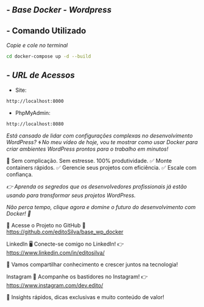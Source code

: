 ## - *Base Docker - Wordpress*

## - Comando Utilizado

*Copie e cole no terminal*

```sh
cd docker-compose up -d --build

```
## - *URL de Acessos*

- Site:

```sh
http://localhost:8000

```

- PhpMyAdmin:

```sh
http://localhost:8080

```

*Está cansado de lidar com configurações complexas no desenvolvimento WordPress? 🌀*
*No meu vídeo de hoje, vou te mostrar como usar Docker para criar ambientes WordPress prontos para o trabalho em minutos!*

🔧 Sem complicação. Sem estresse. 100% produtividade.
✅ Monte containers rápidos.
✅ Gerencie seus projetos com eficiência.
✅ Escale com confiança.

*👉 Aprenda os segredos que os desenvolvedores profissionais já estão usando para transformar seus projetos WordPress.*

*Não perca tempo, clique agora e domine o futuro do desenvolvimento com Docker! 🌟*

🌟 Acesse o Projeto no GitHub
🔗 https://github.com/editoSilva/base_wp_docker




LinkedIn
🖥️ Conecte-se comigo no LinkedIn!
👉 https://www.linkedin.com/in/editosilva/

🎯 Vamos compartilhar conhecimento e crescer juntos na tecnologia!

Instagram
📸 Acompanhe os bastidores no Instagram!
👉 https://www.instagram.com/dev.edito/

🎥 Insights rápidos, dicas exclusivas e muito conteúdo de valor!